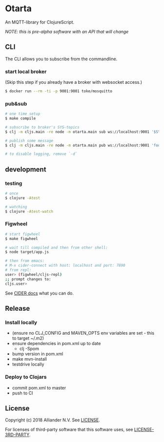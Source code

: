 # Otarta

An MQTT-library for ClojureScript.

_NOTE: this is pre-alpha software with an API that will change_


## CLI

The CLI allows you to subscribe from the commandline.  

### start local broker

(Skip this step if you already have a broker with websocket access.)

```bash
$ docker run --rm -ti -p 9001:9001 toke/mosquitto
```

### pub&sub

```bash
# one time setup
$ make compile

# subscribe to broker's SYS-topics
$ clj -m cljs.main -re node -m otarta.main sub ws://localhost:9001 '$SYS/#' -d

# publish some message
$ clj -m cljs.main -re node -m otarta.main pub ws://localhost:9001 'foo/bar' 'baz' -d

# to disable logging, remove `-d`
```

## development

### testing

```bash
# once
$ clojure -Atest

# watching
$ clojure -Atest-watch
```

### Figwheel

```bash
# start figwheel
$ make figwheel

# wait till compiled and then from other shell:
$ node target/app.js

# then from emacs:
# M-x cider-connect with host: localhost and port: 7890
# from repl:
user> (figwheel/cljs-repl)
;; prompt changes to:
cljs.user>
```

See [CIDER docs](https://cider.readthedocs.io/en/latest/interactive_programming/) what you can do.


## Release

### Install locally

- (ensure no CLJ_CONFIG and MAVEN_OPTS env variables are set - this to target ~/.m2)
- ensure dependencies in pom.xml up to date
  - clj -Spom
- bump version in pom.xml
- make mvn-install
- testdrive locally

### Deploy to Clojars

- commit pom.xml to master
- push to CI


## License

Copyright (c) 2018 Alliander N.V. See [LICENSE](./LICENSE).

For licenses of third-party software that this software uses, see [LICENSE-3RD-PARTY](./LICENSE-3RD-PARTY).
